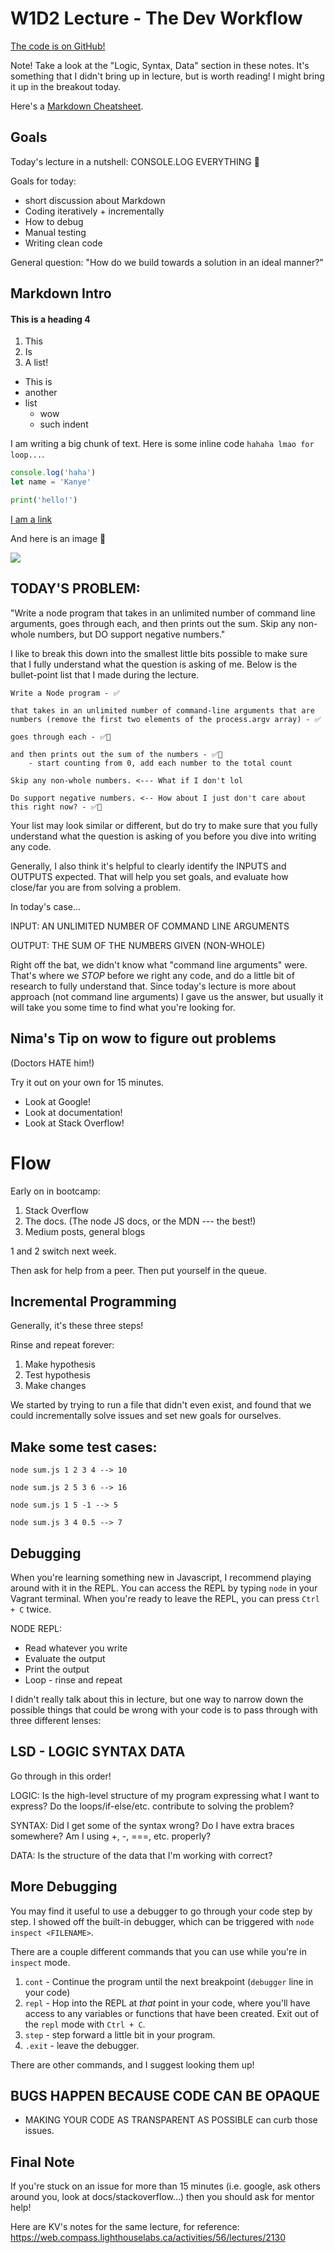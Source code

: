 # W1D2 Lecture - The Dev Workflow

[The code is on GitHub!](https://github.com/NimaBoscarino/dev-workflow-notes)

Note! Take a look at the "Logic, Syntax, Data" section in these notes. It's something that I didn't bring up in lecture, but is worth reading! I might bring it up in the breakout today.

Here's a [Markdown Cheatsheet](https://github.com/adam-p/markdown-here/wiki/Markdown-Cheatsheet).

## Goals

Today's lecture in a nutshell: CONSOLE.LOG EVERYTHING 🕺

Goals for today:

- short discussion about Markdown
- Coding iteratively + incrementally
- How to debug
- Manual testing
- Writing clean code

General question: "How do we build towards a solution in an ideal manner?"

## Markdown Intro

#### This is a heading 4

1. This
2. Is
3. A list!

- This is
- another
- list
	- wow
	- such indent

I am writing a big chunk of text. Here is some inline code `hahaha lmao for loop...`.

```js
console.log('haha')
let name = 'Kanye'
```

```python
print('hello!')
```

[I am a link](https://placedog.net/500)

And here is an image 🐶

![](https://i.imgur.com/TU6iVag.jpg)


## TODAY'S PROBLEM:

"Write a node program that takes in an unlimited number of command line arguments, goes through each, and then prints out the sum. Skip any non-whole numbers, but DO support negative numbers."

I like to break this down into the smallest little bits possible to make sure that I fully understand what the question is asking of me. Below is the bullet-point list that I made during the lecture.

```
Write a Node program - ✅

that takes in an unlimited number of command-line arguments that are numbers (remove the first two elements of the process.argv array) - ✅

goes through each - ✅🕺

and then prints out the sum of the numbers - ✅🕺
	- start counting from 0, add each number to the total count

Skip any non-whole numbers. <--- What if I don't lol

Do support negative numbers. <-- How about I just don't care about this right now? - ✅🕺
```

Your list may look similar or different, but do try to make sure that you fully understand what the question is asking of you before you dive into writing any code.

Generally, I also think it's helpful to clearly identify the INPUTS and OUTPUTS expected. That will help you set goals, and evaluate how close/far you are from solving a problem.

In today's case...

INPUT: AN UNLIMITED NUMBER OF COMMAND LINE ARGUMENTS

OUTPUT: THE SUM OF THE NUMBERS GIVEN (NON-WHOLE)

Right off the bat, we didn't know what "command line arguments" were. That's where we *STOP* before we right any code, and do a little bit of research to fully understand that. Since today's lecture is more about approach (not command line arguments) I gave us the answer, but usually it will take you some time to find what you're looking for.

## Nima's Tip on wow to figure out problems

(Doctors HATE him!)

Try it out on your own for 15 minutes.

- Look at Google!
- Look at documentation!
- Look at Stack Overflow!

Flow
====

Early on in bootcamp:

1. Stack Overflow
2. The docs. (The node JS docs, or the MDN --- the best!)
3. Medium posts, general blogs

1 and 2 switch next week.

Then ask for help from a peer.
Then put yourself in the queue.

## Incremental Programming

Generally, it's these three steps!

Rinse and repeat forever:

1) Make hypothesis
2) Test hypothesis
3) Make changes

We started by trying to run a file that didn't even exist, and found that we could incrementally solve issues and set new goals for ourselves.

## Make some test cases:

`node sum.js 1 2 3 4 --> 10`

`node sum.js 2 5 3 6 --> 16`

`node sum.js 1 5 -1 --> 5`

`node sum.js 3 4 0.5 --> 7`

## Debugging

When you're learning something new in Javascript, I recommend playing around with it in the REPL. You can access the REPL by typing `node` in your Vagrant terminal. When you're ready to leave the REPL, you can press `Ctrl + C` twice.

NODE REPL: 
- Read whatever you write
- Evaluate the output
- Print the output
- Loop - rinse and repeat

I didn't really talk about this in lecture, but one way to narrow down the possible things that could be wrong with your code is to pass through with three different lenses:

## LSD - LOGIC SYNTAX DATA

Go through in this order!

LOGIC: Is the high-level structure of my program expressing what I want to express? Do the loops/if-else/etc. contribute to solving the problem?

SYNTAX: Did I get some of the syntax wrong? Do I have extra braces somewhere? Am I using +, -, ===, etc. properly?

DATA: Is the structure of the data that I'm working with correct?

## More Debugging

You may find it useful to use a debugger to go through your code step by step. I showed off the built-in debugger, which can be triggered with `node inspect <FILENAME>`.

There are a couple different commands that you can use while you're in `inspect` mode.

1. `cont` - Continue the program until the next breakpoint (`debugger` line in your code)
2. `repl` - Hop into the REPL at *that* point in your code, where you'll have access to any variables or functions that have been created. Exit out of the `repl` mode with `Ctrl + C`.
3. `step` - step forward a little bit in your program.
4. `.exit` - leave the debugger.

There are other commands, and I suggest looking them up!

## BUGS HAPPEN BECAUSE CODE CAN BE OPAQUE

- MAKING YOUR CODE AS TRANSPARENT AS POSSIBLE can curb those issues.

## Final Note

If you're stuck on an issue for more than 15 minutes (i.e. google, ask others around you, look at docs/stackoverflow...) then you should ask for mentor help!

Here are KV's notes for the same lecture, for reference: https://web.compass.lighthouselabs.ca/activities/56/lectures/2130
